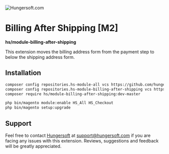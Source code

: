 ![Hungersoft.com](https://www.hungersoft.com/skin/front/custom/images/logo.png)

#  Billing After Shipping [M2]
**hs/module-billing-after-shipping**

This extension moves the billing address form from the payment step to below the shipping address form.

## Installation

```sh
composer config repositories.hs-module-all vcs https://github.com/hungersoft/module-all.git
composer config repositories.hs-module-billing-after-shipping vcs https://github.com/hungersoft/magento2-billing-after-shipping.git
composer require hs/module-billing-after-shipping:dev-master

php bin/magento module:enable HS_All HS_Checkout
php bin/magento setup:upgrade
```

## Support

Feel free to contact [Hungersoft](https://www.hungerosft.com/contact) at support@hungersoft.com if you are facing any issues with this extension. Reviews, suggestions and feedback will be greatly appreciated.
